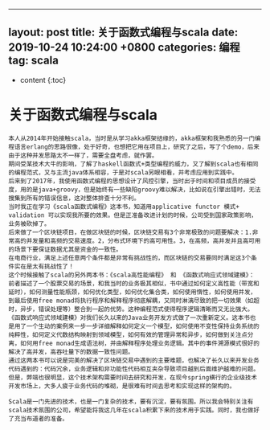
---
layout: post
title:  关于函数式编程与scala
date:   2019-10-24 10:24:00 +0800
categories: 编程
tag: scala
---


* content
{:toc}


# 关于函数式编程与scala

	本人从2014年开始接触scala，当时是从学习akka框架结缘的，akka框架和我熟悉的另一门编程语言erlang的思路很像，处于好奇，也想把它用在项目上，研究了之后，写了个demo，后来由于这种并发思路太不一样了，需要全盘考虑，就作罢。
	期间受某技术大牛的影响，了解了haskell函数式+类型编程的威力，又了解到scala也有相同的编程范式，又与主流java体系相容，于是对scala另眼相看，并考虑应用到实践中。
	后来到了2017年，我使用函数式编程的思想设计了风控引擎，当时出于时间和项目成员的接受度，用的是java+groovy，但是始终有一些缺陷groovy难以解决，比如说在引擎出错时，无法搜集到所有的错误信息，这对整体排查十分不利。
	当时我正在学习《scala函数式编程》这本书，知道用applicative functor 模式+ validation 可以实现我所要的效果。但是正准备改进计划的时候，公司受到国家政策影响，业务被砍掉了。
	后来做了一个区块链项目，在做区块链的时候，区块链交易有3个非常极致的问题要解决：1.非常高的并发量和高频的交易速度。2，分布式环境下的高可用性。3，在高频，高并发并且高可用的场景下要保证数据尤其是资金的一致性。
	在电商行业，满足上述任意两个条件都是非常有挑战性的，而区块链的交易要同时满足这3个条件实在是太有挑战性了！
	这个时候接触了scala的另外两本书：《scala高性能编程》 和 《函数式响应式领域建模》：
	前者描述了一个股票交易的场景，和我当时的业务极其相似，书中通过如何定义高性能（带宽和延时），如何测量性能瓶颈，如何优化类型，如何优化集合类，如何使用惰性，如何使用并发，到最后使用free monad将执行程序和解释程序彻底解耦，又同时淋漓尽致的把一切效果（如超时，异步，错误处理等）整合到一起的优势。这种编程范式使得程序逻辑清晰而又无比强大。
	《函数式响应式领域建模》对我们长久以来的Java业务开发方式做了一次重新定义。这本书也是用了一个生动的案例来一步一步详细解释如何定义一个模型，如何使用不变性保持业务系统的纯粹性，如何定义代数结构映射到领域模型，如何有效的管理异常和异步，如何做到关注点分离，如何用free monad生成语法树，并由解释程序处理业务逻辑。其中的事件溯源模式很好的解决了高并发，高吞吐量下的数据一致性问题。
	通过这两本书可以说是完美的解决了区块链交易中遇到的主要难题，也解决了长久以来开发业务代码遇到的：代码冗余，业务逻辑和非功能性代码相互夹杂导致项目越到后面维护越难的问题。
	但是，弊端也很明显，这个技术架构需要时间去研究和开发，在现今spring横行的企业级技术开发市场上，大多人疲于业务代码的堆砌，是很难有时间去思考和实现这样的架构的。
	
	Scala是一门先进的技术，也是一门复杂的技术，要有沉淀，要有氛围。所以我会特别关注有scala技术氛围的公司，希望能将我这几年在scala积累下来的技术用于实践。同时，我也做好了充当布道者的准备。
